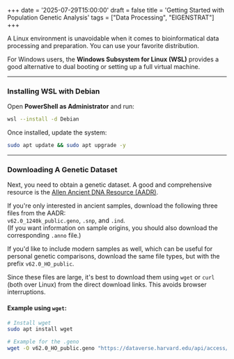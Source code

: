 +++
date = '2025-07-29T15:00:00'
draft = false
title = 'Getting Started with Population Genetic Analysis'
tags = ["Data Processing", "EIGENSTRAT"]
+++

A Linux environment is unavoidable when it comes to bioinformatical data processing and preparation. You can use your favorite distribution.  

For Windows users, the **Windows Subsystem for Linux (WSL)** provides a good alternative to dual booting or setting up a full virtual machine.

---

### Installing WSL with Debian

Open **PowerShell as Administrator** and run:

```bash
wsl --install -d Debian
```

Once installed, update the system:
``` bash
sudo apt update && sudo apt upgrade -y
```

---

### Downloading A Genetic Dataset
Next, you need to obtain a genetic dataset. A good and comprehensive resource is the [Allen Ancient DNA Resource (AADR)](https://dataverse.harvard.edu/dataset.xhtml?persistentId=doi:10.7910/DVN/FFIDCW). 

If you're only interested in ancient samples, download the following three files from the AADR:  
`v62.0_1240k_public.geno`, `.snp`, and `.ind`.  
(If you want information on sample origins, you should also download the corresponding `.anno` file.)

If you'd like to include modern samples as well, which can be useful for personal genetic comparisons, download the same file types, but with the prefix `v62.0_HO_public`.

Since these files are large, it's best to download them using `wget` or `curl` (both over Linux) from the direct download links. This avoids browser interruptions.

#### Example using `wget`:

```bash
# Install wget
sudo apt install wget

# Example for the .geno
wget -O v62.0_HO_public.geno "https://dataverse.harvard.edu/api/access/datafile/10537419"
